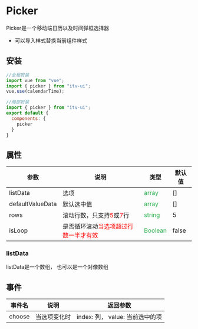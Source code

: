# Picker

Picker是一个移动端日历以及时间弹框选择器

+ 可以导入样式替换当前组件样式

## 安装

```js
//全局安装
import vue from "vue";
import { picker } from "itv-ui";
vue.use(calendarTime);

//局部安装
import { picker } from "itv-ui";
export default {
  components: {
    picker
  }
}

```





## 属性

| 参数    | 说明                                     | 类型   | 默认值           |
| ------- | -------------------------------------------- | ------ | ---------------- |
| listData | 选项 | <font color="#2caf4f">array</font> | [] |
| defaultValueData | 默认选中值 | <font color="#2caf4f">array</font> | [] |
| rows | 滚动行数，只支持<font color="red">5</font>或<font color="red">7</font>行 | <font color="#2caf4f">string</font> | 5 |
| isLoop | 是否循环滚动<font color="red">当选项超过行数一半才有效</font> | <font color="#2caf4f">Boolean</font> | false |

### listData

listData是一个数组， 也可以是一个对像数组



## 事件

| 事件名 | 说明         | 返回参数                        |
| ------ | ------------ | ------------------------------- |
| choose | 当选项变化时 | index: 列， value: 当前选中的项 |

